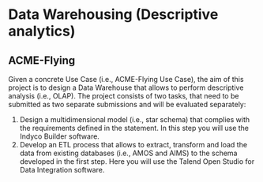 # Data Warehousing (Descriptive analytics)
## ACME-Flying

Given a concrete Use Case (i.e., ACME-Flying Use Case), the aim of this project is to design a Data Warehouse that allows to perform descriptive analysis (i.e., OLAP). The project consists of two tasks, that need to be submitted as two separate submissions and will be evaluated separately:

1. Design a multidimensional model (i.e., star schema) that complies with the requirements defined in the statement. In this step you will use the Indyco Builder software.
2. Develop an ETL process that allows to extract, transform and load the data from existing databases (i.e., AMOS and AIMS) to the schema developed in the first step. Here you will use the Talend Open Studio for Data Integration software.
